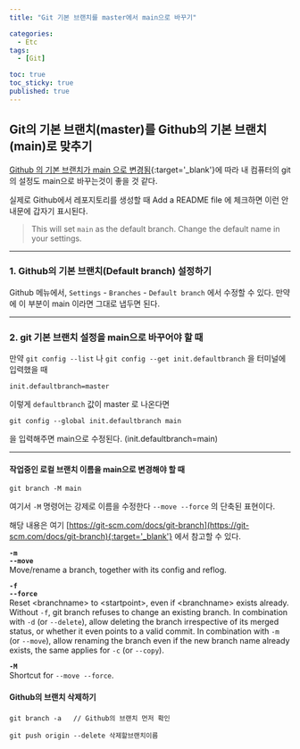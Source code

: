 ```yaml
---
title: "Git 기본 브랜치를 master에서 main으로 바꾸기"

categories:
  - Etc
tags:
  - [Git]

toc: true
toc_sticky: true
published: true
---
```



## Git의 기본 브랜치(master)를 Github의 기본 브랜치(main)로 맞추기

[Github 의 기본 브랜치가 main 으로 변경됨](https://github.blog/changelog/2020-10-01-the-default-branch-for-newly-created-repositories-is-now-main/){:target='_blank'}에 따라 내 컴퓨터의 git의 설정도 main으로 바꾸는것이 좋을 것 같다.  

실제로 Github에서 레포지토리를 생성할 때 Add a README file 에 체크하면 이런 안내문에 갑자기 표시된다.
> This will set ```main``` as the default branch. Change the default name in your settings.

---

### 1. Github의 기본 브랜치(Default branch) 설정하기

Github 메뉴에서, ```Settings``` - ```Branches``` - ```Default branch``` 에서 수정할 수 있다. 만약에 이 부분이 main 이라면 그대로 냅두면 된다.

---

### 2. git 기본 브랜치 설정을 main으로 바꾸어야 할 때

만약 ```git config --list``` 나 ```git config --get init.defaultbranch``` 을 터미널에 입력했을 때

```
init.defaultbranch=master
```

이렇게 ```defaultbranch``` 값이 master 로 나온다면

```
git config --global init.defaultbranch main
```

을 입력해주면 main으로 수정된다. (init.defaultbranch=main)

---

#### 작업중인 로컬 브랜치 이름을 main으로 변경해야 할 때
```
git branch -M main
```

여기서 ```-M``` 명령어는 강제로 이름을 수정한다 ```--move --force``` 의 단축된 표현이다.  

해당 내용은 여기 [https://git-scm.com/docs/git-branch](https://git-scm.com/docs/git-branch){:target='_blank'} 에서 참고할 수 있다.  

**```-m```**  
**```--move```**  
Move/rename a branch, together with its config and reflog.  


**```-f```**  
**```--force```**  
Reset \<branchname\> to \<startpoint\>, even if \<branchname\> exists already. Without ```-f```, git branch refuses to change an existing branch. In combination with ```-d``` (or ```--delete```), allow deleting the branch irrespective of its merged status, or whether it even points to a valid commit. In combination with ```-m``` (or ```--move```), allow renaming the branch even if the new branch name already exists, the same applies for ```-c``` (or ```--copy```).


**```-M```**  
Shortcut for ```--move --force```.




#### Github의 브랜치 삭제하기

```
git branch -a   // Github의 브랜치 먼저 확인

git push origin --delete 삭제할브랜치이름
```


